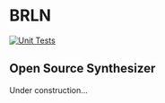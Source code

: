 # BRLN
[![Unit Tests](https://github.com/etk70182/brln/.github/workflows/unit-tests.yml/badge.svg)](https://github.com/etk70182/brln/actionss?query=workflow%3Abuild+branch%3Afeature_branch)
## Open Source Synthesizer

Under construction...
